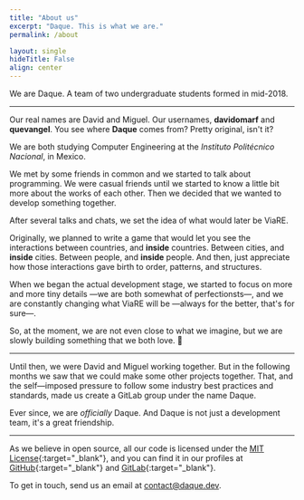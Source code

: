 ```yaml
---
title: "About us"
excerpt: "Daque. This is what we are."
permalink: /about

layout: single
hideTitle: False
align: center
---
```


We are Daque. A team of two undergraduate students formed in mid-2018.

---

Our real names are David and Miguel. Our usernames, **davidomarf** and **quevangel**. You see where **Daque** comes from? Pretty original, isn't it?

We are both studying Computer Engineering at the *Instituto Politécnico Nacional*, in Mexico.

We met by some friends in common and we started to talk about programming. We were casual friends until we started to know a little bit more about the works of each other. Then we decided that we wanted to develop something together.

After several talks and chats, we set the idea of what would later be ViaRE.

Originally, we planned to write a game that would let you see the interactions between countries, and **inside** countries. Between cities, and **inside** cities. Between people, and **inside** people. And then, just appreciate how those interactions gave birth to order, patterns, and structures.

When we began the actual development stage, we started to focus on more and more tiny details —we are both somewhat of perfectionsts—, and we are constantly changing what ViaRE will be —always for the better, that's for sure—.

So, at the moment, we are not even close to what we imagine, but we are slowly building something that we both love. 🙂

---

Until then, we were David and Miguel working together. But in the following months we saw that we could make some other projects together. That, and the self—imposed pressure to follow some industry best practices and standards, made us create a GitLab group under the name Daque.

Ever since, we are *officially* Daque. And Daque is not just a development team, it's a great friendship.

---


As we believe in open source, all our code is licensed under the [MIT License](https://choosealicense.com/licenses/mit/){:target="_blank"}, and you can find it in our profiles at [GitHub](https://github.com/daque-dev){:target="_blank"} and [GitLab](https://gitlab.com/daque){:target="_blank"}.

To get in touch, send us an email at [contact@daque.dev](mailto:contact@daque.dev).